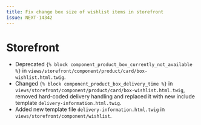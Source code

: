 ```yaml
---
title: Fix change box size of wishlist items in storefront
issue: NEXT-14342
---
```

# Storefront
* Deprecated `{% block component_product_box_currently_not_available %}` in `views/storefront/component/product/card/box-wishlist.html.twig`.
* Changed `{% block component_product_box_delivery_time %}` in `views/storefront/component/product/card/box-wishlist.html.twig`, removed hard-coded delivery handling and replaced it with new include template `delivery-information.html.twig`.
* Added new template file `delivery-information.html.twig` in `views/storefront/component/wishlist`.
